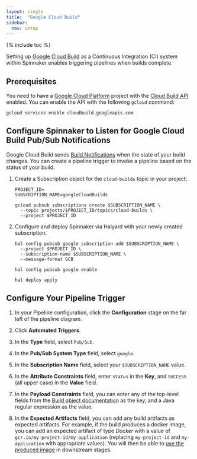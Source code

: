 ```yaml
---
layout: single
title:  "Google Cloud Build"
sidebar:
  nav: setup
---
```


{% include toc %}

Setting up [Google Cloud Build](https://cloud.google.com/cloud-build/) as a Continuous Integration (CI)
system within Spinnaker enables triggering pipelines when builds complete.

## Prerequisites

You need to have a [Google Cloud Platform](https://cloud.google.com) project with the
[Cloud Build API](http://console.cloud.google.com/apis/library/cloudbuild.googleapis.com) enabled.
You can enable the API with the following `gcloud` command:

```
gcloud services enable cloudbuild.googleapis.com
```

## Configure Spinnaker to Listen for Google Cloud Build Pub/Sub Notifications

Google Cloud Build sends [Build Notifications](https://cloud.google.com/cloud-build/docs/send-build-notifications)
when the state of your build changes. You can create a pipeline trigger to invoke a pipeline based
on the status of your build.

1. Create a Subscription object for the `cloud-builds` topic in your project:

    ```
    PROJECT_ID=
    SUBSCRIPTION_NAME=googleCloudBuilds

    gcloud pubsub subscriptions create $SUBSCRIPTION_NAME \
      --topic projects/$PROJECT_ID/topics/cloud-builds \
      --project $PROJECT_ID
    ```

2. Configure and deploy Spinnaker via Halyard with your newly created subscription.

    ```
    hal config pubsub google subscription add $SUBSCRIPTION_NAME \
      --project $PROJECT_ID \
      --subscription-name $SUBSCRIPTION_NAME \
      --message-format GCB

    hal config pubsub google enable

    hal deploy apply
    ```

## Configure Your Pipeline Trigger

1. In your Pipeline configuration, click the **Configuration** stage on the far left of the pipeline diagram.

2. Click **Automated Triggers**.

3. In the **Type** field, select `Pub/Sub`.

4. In the **Pub/Sub System Type** field, select `google`.

5. In the **Subscription Name** field, select your `$SUBSCRIPTION_NAME` value.

6. In the **Attribute Constraints** field, enter `status` in the **Key**, and `SUCCESS` (all upper case) in the **Value** field.

7. In the **Payload Constraints** field, you can enter any of the top-level fields from the
[Build object documentation](https://cloud.google.com/cloud-build/docs/api/reference/rest/v1/projects.builds#resource-build)
as the key, and a Java regular expression as the value.

8. In the **Expected Artifacts** field, you can add any build artifacts as expected artifacts. For example,
if the build produces a docker image, you can add an expected artifact of type *Docker* with a value of
`gcr.io/my-project-id/my-application` (replacing `my-project-id` and `my-application` with appropriate values). You
will then be able to [use the produced image](/reference/artifacts/in-pipelines/) in downstream stages.
